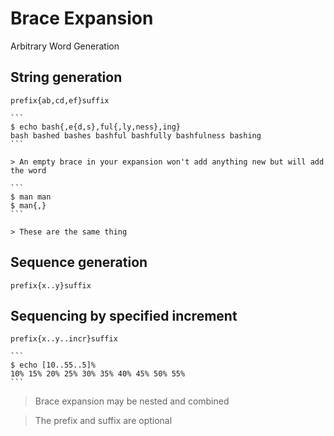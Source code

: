 # Brace Expansion

Arbitrary Word Generation

## String generation
	
	prefix{ab,cd,ef}suffix
	
	```
	$ echo bash{,e{d,s},ful{,ly,ness},ing}
	bash bashed bashes bashful bashfully bashfulness bashing
	```

	> An empty brace in your expansion won't add anything new but will add the word

	```
	$ man man
	$ man{,}
	```

	> These are the same thing

## Sequence generation

	prefix{x..y}suffix

## Sequencing by specified increment

	prefix{x..y..incr}suffix

	```
	$ echo [10..55..5]%
	10% 15% 20% 25% 30% 35% 40% 45% 50% 55%
	```

> Brace expansion may be nested and combined

> The prefix and suffix are optional
